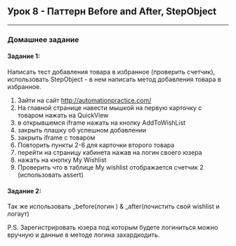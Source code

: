 ## Урок 8 - Паттерн Before and After, StepObject

____
### Домашнее задание
#### Задание 1:
Написать тест добавления товара в избранное (проверить счетчик), использовать StepObject - в нем написать метод добавления товара в избранное.

1) Зайти на сайт http://automationpractice.com/
2) На главной странице навести мышкой  на первую карточку с товаром
нажать на QuickView
3) в открывшемся  iframe нажать на кнопку AddToWishList
4) закрыть плашку об успешном добавлении
5) закрыть iframe с товаром
6) Повторить пункты 2-6 для карточки второго товара
7) перейти на страницу кабинета нажав на логин своего юзера
8) нажать на кнопку My Wishlist
9) Проверить что в таблице My wishlist отображается счетчик 2 (использовать assert)

#### Задание 2:
Так же использовать  _before(логин ) & _after(почистить свой wishlist и логаут)

P.S. Зарегистрировать юзера под которым будете логиниться можно вручную и данные в методе логина захардкодить.
